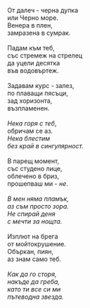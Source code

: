От далеч - черна дупка\
или Черно море.\
Венера в плен,\
замразена в сумрак.\
\
Падам към теб,\
със стремеж на стрелец\
да уцели десятка\
във водовъртеж.\
\
Задавам курс - залез,\
по плаващи пясъци,\
зад хоризонта,\
възпламенен.\
\
<i>Нека горя с теб</i>,\
обричам се аз.\
<i>Нека блестим\
без край в сингулярност.</i>\
\
В парещ момент,\
със студено лице,\
облечено в бриз,\
прошепваш ми - <i>не</i>.\
\
<i>В мен няма пламък,\
аз съм просто зора.\
Не спирай деня\
с мечти за нощта.</i>\
\
Изплют на брега\
от мойтокрушение.\
Объркан, пиян,\
аз знам само теб.\
\
<i>Как да го сторя,\
накъде да греба,\
като ти все си ми\
пътеводна звезда.</i>